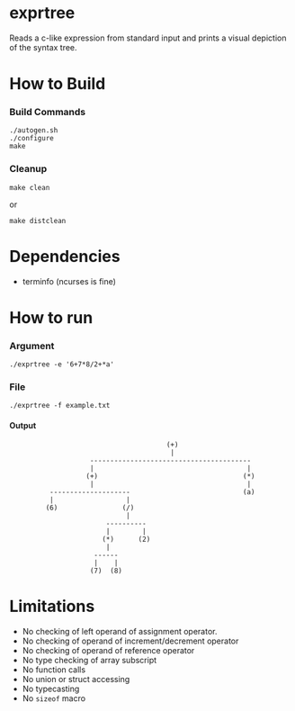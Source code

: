 # exprtree #

Reads a c-like expression from standard input and prints a visual depiction of
the syntax tree.


# How to Build #

### Build Commands ###

	./autogen.sh
	./configure
	make


### Cleanup ###

	make clean

or

	make distclean


# Dependencies #
* terminfo (ncurses is fine)


# How to run #
### Argument ###

	./exprtree -e '6+7*8/2+*a'


### File ###

	./exprtree -f example.txt


#### Output ####

	                                       (+)
	                                        |
	                    ----------------------------------------
	                    |                                      |
	                   (+)                                    (*)
	                    |                                      |
	          --------------------                            (a)
	          |                  |
	         (6)                (/)
	                             |
	                        ----------
	                        |        |
	                       (*)      (2)
	                        |
	                     ------
	                     |    |
	                    (7)  (8)


# Limitations #

* No checking of left operand of assignment operator.
* No checking of operand of increment/decrement operator
* No checking of operand of reference operator
* No type checking of array subscript
* No function calls
* No union or struct accessing
* No typecasting
* No `sizeof` macro

